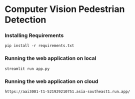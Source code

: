 # Computer Vision Pedestrian Detection

### **Installing Requirements**

```pip install -r requirements.txt```

### **Running the web application on local**

```streamlit run app.py```

### **Running the web application on cloud**
```https://aai3001-t1-521929210751.asia-southeast1.run.app/```